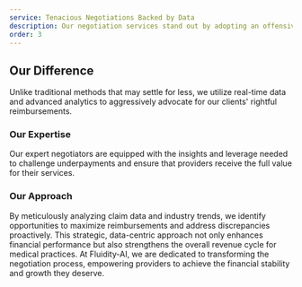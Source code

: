 ```yaml
---
service: Tenacious Negotiations Backed by Data
description: Our negotiation services stand out by adopting an offensive, data-driven approach to secure the best possible outcomes for medical providers
order: 3
---
```


## Our Difference

Unlike traditional methods that may settle for less, we utilize real-time data and advanced analytics to aggressively advocate for our clients' rightful reimbursements.

### Our Expertise

Our expert negotiators are equipped with the insights and leverage needed to challenge underpayments and ensure that providers receive the full value for their services.

### Our Approach

By meticulously analyzing claim data and industry trends, we identify opportunities to maximize reimbursements and address discrepancies proactively. This strategic, data-centric approach not only enhances financial performance but also strengthens the overall revenue cycle for medical practices. At Fluidity-AI, we are dedicated to transforming the negotiation process, empowering providers to achieve the financial stability and growth they deserve.
